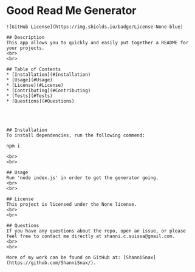 # Good Read Me Generator
    ![GitHub License](https://img.shields.io/badge/License-None-blue)
  
    ## Description
    This app allows you to quickly and easily put together a README for your projects. 
    <br>
    <br>
  
    ## Table of Contents
    * [Installation](#Installation)
    * [Usage](#Usage)
    * [License](#License)
    * [Contributing](#Contributing)
    * [Tests](#Tests)
    * [Questions](#Questions)
   <br>
   <br>
  
    ## Installation
    To install dependencies, run the following commend:
```
npm i
```
    
    <br>
    <br>
  
    ## Usage
    Run 'node index.js' in order to get the generator going. 
    <br>
    <br>
  
    ## License
    This project is licensed under the None license.
    <br>
    <br>
  
    ## Questions
    If you have any questions about the repo, open an issue, or please feel free to contact me directly at shanni.c.suissa@gmail.com. 
    <br>
    <br>
    
    More of my work can be found on GitHub at: [ShanniSnax](https://github.com/ShanniSnax/).